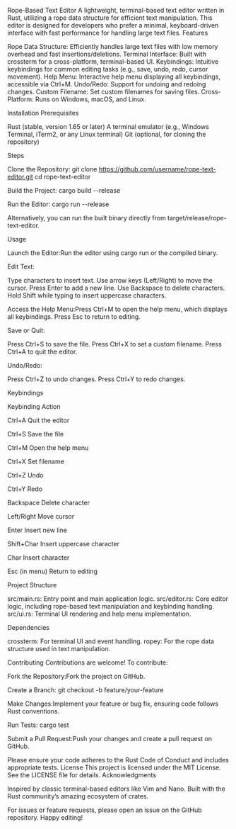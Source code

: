 Rope-Based Text Editor
A lightweight, terminal-based text editor written in Rust, utilizing a rope data structure for efficient text manipulation. This editor is designed for developers who prefer a minimal, keyboard-driven interface with fast performance for handling large text files.
Features

Rope Data Structure: Efficiently handles large text files with low memory overhead and fast insertions/deletions.
Terminal Interface: Built with crossterm for a cross-platform, terminal-based UI.
Keybindings: Intuitive keybindings for common editing tasks (e.g., save, undo, redo, cursor movement).
Help Menu: Interactive help menu displaying all keybindings, accessible via Ctrl+M.
Undo/Redo: Support for undoing and redoing changes.
Custom Filename: Set custom filenames for saving files.
Cross-Platform: Runs on Windows, macOS, and Linux.

Installation
Prerequisites

Rust (stable, version 1.65 or later)
A terminal emulator (e.g., Windows Terminal, iTerm2, or any Linux terminal)
Git (optional, for cloning the repository)

Steps

Clone the Repository:
git clone https://github.com/username/rope-text-editor.git
cd rope-text-editor


Build the Project:
cargo build --release


Run the Editor:
cargo run --release

Alternatively, you can run the built binary directly from target/release/rope-text-editor.


Usage

Launch the Editor:Run the editor using cargo run or the compiled binary.

Edit Text:

Type characters to insert text.
Use arrow keys (Left/Right) to move the cursor.
Press Enter to add a new line.
Use Backspace to delete characters.
Hold Shift while typing to insert uppercase characters.


Access the Help Menu:Press Ctrl+M to open the help menu, which displays all keybindings. Press Esc to return to editing.

Save or Quit:

Press Ctrl+S to save the file.
Press Ctrl+X to set a custom filename.
Press Ctrl+A to quit the editor.


Undo/Redo:

Press Ctrl+Z to undo changes.
Press Ctrl+Y to redo changes.



Keybindings



Keybinding
Action



Ctrl+A
Quit the editor


Ctrl+S
Save the file


Ctrl+M
Open the help menu


Ctrl+X
Set filename


Ctrl+Z
Undo


Ctrl+Y
Redo


Backspace
Delete character


Left/Right
Move cursor


Enter
Insert new line


Shift+Char
Insert uppercase character


Char
Insert character


Esc (in menu)
Return to editing


Project Structure

src/main.rs: Entry point and main application logic.
src/editor.rs: Core editor logic, including rope-based text manipulation and keybinding handling.
src/ui.rs: Terminal UI rendering and help menu implementation.

Dependencies

crossterm: For terminal UI and event handling.
ropey: For the rope data structure used in text manipulation.

Contributing
Contributions are welcome! To contribute:

Fork the Repository:Fork the project on GitHub.

Create a Branch:
git checkout -b feature/your-feature


Make Changes:Implement your feature or bug fix, ensuring code follows Rust conventions.

Run Tests:
cargo test


Submit a Pull Request:Push your changes and create a pull request on GitHub.


Please ensure your code adheres to the Rust Code of Conduct and includes appropriate tests.
License
This project is licensed under the MIT License. See the LICENSE file for details.
Acknowledgments

Inspired by classic terminal-based editors like Vim and Nano.
Built with the Rust community’s amazing ecosystem of crates.


For issues or feature requests, please open an issue on the GitHub repository. Happy editing!

